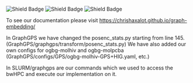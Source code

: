 ![Shield Badge](https://img.shields.io/github/actions/workflow/status/chrishaxalot/graph-embedding/tests.yml?branch=main&label=Python%20Tests)
![Shield Badge](https://img.shields.io/github/actions/workflow/status/chrishaxalot/graph-embedding/main.yml?branch=main&label=Sphinx%20Build)
![Shield Badge](https://img.shields.io/github/commit-activity/m/chrishaxalot/graph-embedding)

To see our documentation please visit https://chrishaxalot.github.io/graph-embedding/

In GraphGPS we have changed the posenc_stats.py starting from line 145. (GraphGPS/graphgps/transform/posenc_stats.py)
We have also added our own configs for ogbg-molhiv and ogbg-molpcba (GraphGPS/configs/GPS/ogbg-molhiv-GPS+HIG.yaml, etc.)

In SLURM/graphgps are our commands which we used to access the bwHPC and execute our implementation on it.

